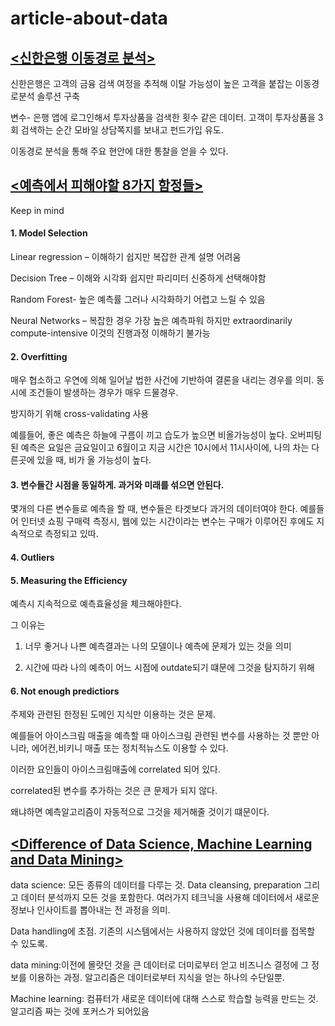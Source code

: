 # article-about-data

## [<신한은행 이동경로 분석>](http://www.fntimes.com/html/view.php?ud=201803190023486486dd55077bc2_18)

신한은행은 고객의 금융 검색 여정을 추적해 이탈 가능성이 높은 고객을 붙잡는 이동경로분석 솔루션 구축

변수- 은행 앱에 로그인해서 투자상품을 검색한 횟수 같은 데이터. 고객이 투자상품을 3회 검색하는 순간 모바일 상담쪽지를 보내고 펀드가입 유도.

이동경로 분석을 통해 주요 현안에 대한 통찰을 얻을 수 있다.

## [<예측에서 피해야할 8가지 함정들>](https://www.kdnuggets.com/2018/03/8-common-pitfalls-ruin-prediction.html)

Keep in mind

#### 1.	Model Selection
Linear regression – 이해하기 쉽지만 복잡한 관계 설명 어려움

Decision Tree – 이해와 시각화 쉽지만 파리미터 신중하게 선택해야함

Random Forest- 높은 예측률 그러나 시각화하기 어렵고 느릴 수 있음

Neural Networks – 복잡한 경우 가장 높은 예측파워 하지만 extraordinarily compute-intensive 이것의 진행과정 이해하기 불가능

#### 2.	Overfitting

매우 협소하고 우연에 의해 일어날 법한 사건에 기반하여 결론을 내리는 경우를 의미. 동시에 조건들이 발생하는 경우가 매우 드물경우.

방지하기 위해 cross-validating 사용

예를들어, 좋은 예측은 하늘에 구름이 끼고 습도가 높으면 비올가능성이 높다. 오버피팅된 예측은 요일은 금요일이고 6월이고 지금 시간은 10시에서 11시사이에, 나의 차는 다른곳에 있을 때, 비가 올 가능성이 높다.

#### 3.	변수들간 시점을 동일하게. 과거와 미래를 섞으면 안된다.
몇개의 다른 변수들로 예측을 할 때, 변수들은 타겟보다 과거의 데이터여야 한다.
예를들어 인터넷 쇼핑 구매력 측정시, 웹에 있는 시간이라는 변수는 구매가 이루어진 후에도 지속적으로 측정되고 있따.

#### 4.	Outliers

#### 5.	Measuring the Efficiency
예측시 지속적으로 예측효율성을 체크해야한다.

그 이유는

1.	너무 좋거나 나쁜 예측결과는 나의 모델이나 예측에 문제가 있는 것을 의미

2.	시간에 따라 나의 예측이 어느 시점에 outdate되기 떄문에 그것을 탐지하기 위해

#### 6.	Not enough predictiors
주제와 관련된 한정된 도메인 지식만 이용하는 것은 문제. 

예를들어 아이스크림 매출을 예측할 때 아이스크림 관련된 변수를 사용하는 것 뿐만 아니라, 에어컨,비키니 매출 또는 정치적뉴스도 이용할 수 있다.

이러한 요인들이 아이스크림매출에 correlated 되어 있다. 

correlated된 변수를 추가하는 것은 큰 문제가 되지 않다. 

왜냐하면 예측알고리즘이 자동적으로 그것을 제거해줄 것이기 떄문이다.


## [<Difference of Data Science, Machine Learning and Data Mining>](https://www.datasciencecentral.com/profiles/blogs/difference-of-data-science-machine-learning-and-data-mining?utm_content=buffer724b0&utm_medium=social&utm_source=plus.google.com&utm_campaign=buffer)

data science: 모든 종류의 데이터를 다루는 것. Data cleansing, preparation 그리고 데이터 분석까지 모든 것을 포함한다. 여러가지 테크닉을 사용해 데이터에서 새로운 정보나 인사이트를 뽑아내는 전 과정을 의미. 

Data handling에 초점. 기존의 시스템에서는 사용하지 않았던 것에 데이터를 접목할 수 있도록.

data mining:이전에 몰랏던 것을 큰 데이터로 더미로부터 얻고 비즈니스 결정에 그 정보를 이용하는 과정. 알고리즘은 데이터로부터 지식을 얻는 하나의 수단일뿐.

Machine learning: 컴퓨터가 새로운 데이터에 대해 스스로 학습할 능력을 만드는 것. 알고리즘 짜는 것에 포커스가 되어있음



